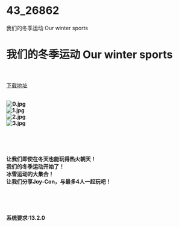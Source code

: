 # 43_26862
我们的冬季运动 Our winter sports
# 我们的冬季运动 Our winter sports
 <br/></br>
[下载地址](https://www.switch520.cc/article/26862 "下载地址")
<br/></br>

<p><strong><img title="0.jpg" src="https://www.switch520.cc/muke_img/2022_02_03_e8eaf551f264a.jpg" alt="0.jpg"></strong><br>
<strong><img title="1.jpg" src="https://www.switch520.cc/muke_img/2022_02_03_e4f78be0a9391.jpg" alt="1.jpg"></strong><br>
<strong><img title="2.jpg" src="https://www.switch520.cc/muke_img/2022_02_03_5e5b019e03180.jpg" alt="2.jpg"></strong><br>
<strong><img title="3.jpg" src="https://www.switch520.cc/muke_img/2022_02_03_4ff6814997fbe.jpg" alt="3.jpg"></strong></p>
<p>&nbsp;</p>
<p>&nbsp;</p>
<p><strong>让我们即使在冬天也能玩得热火朝天！</strong><br>
<strong>我们的冬季运动开始了！</strong><br>
<strong>冰雪运动的大集合！</strong><br>
<strong>让我们分享Joy-Con，与最多4人一起玩吧！</strong></p>
<p>&nbsp;</p>
<p>&nbsp;</p>
<p><strong>系统要求:13.2.0</strong></p>



